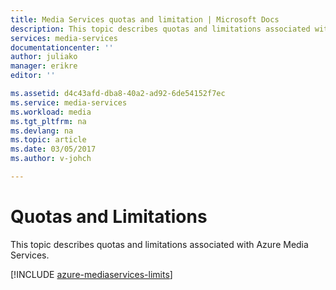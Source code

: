 ```yaml
---
title: Media Services quotas and limitation | Microsoft Docs
description: This topic describes quotas and limitations associated with Azure Media Services.
services: media-services
documentationcenter: ''
author: juliako
manager: erikre
editor: ''

ms.assetid: d4c43afd-dba8-40a2-ad92-6de54152f7ec
ms.service: media-services
ms.workload: media
ms.tgt_pltfrm: na
ms.devlang: na
ms.topic: article
ms.date: 03/05/2017
ms.author: v-johch

---
```

# Quotas and Limitations
This topic describes quotas and limitations associated with Azure Media Services.

[!INCLUDE [azure-mediaservices-limits](../../includes/azure-mediaservices-limits.md)]